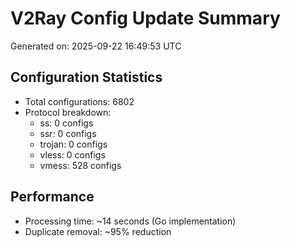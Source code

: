 # V2Ray Config Update Summary
Generated on: 2025-09-22 16:49:53 UTC

## Configuration Statistics
- Total configurations: 6802
- Protocol breakdown:
  - ss: 0 configs
  - ssr: 0 configs
  - trojan: 0 configs
  - vless: 0 configs
  - vmess: 528 configs

## Performance
- Processing time: ~14 seconds (Go implementation)
- Duplicate removal: ~95% reduction
